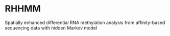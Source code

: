 # RHHMM
Spatially enhanced differential RNA methylation analysis from affinity-based sequencing data with hidden Markov model
